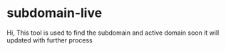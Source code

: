 # subdomain-live
Hi, This tool is used to find the subdomain and active domain soon it will updated with further process
